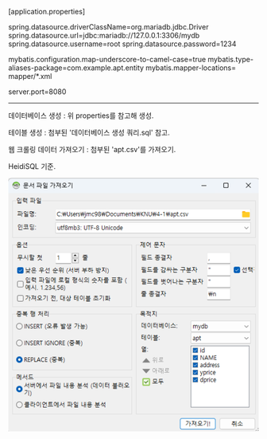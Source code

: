 [application.properties]

spring.datasource.driverClassName=org.mariadb.jdbc.Driver
spring.datasource.url=jdbc:mariadb://127.0.0.1:3306/mydb
spring.datasource.username=root
spring.datasource.password=1234

mybatis.configuration.map-underscore-to-camel-case=true
mybatis.type-aliases-package=com.example.apt.entity
mybatis.mapper-locations= mapper/*.xml

server.port=8080

*********************

데이터베이스 생성 : 위 properties를 참고해 생성.

테이블 생성 : 첨부된 '데이터베이스 생성 쿼리.sql' 참고.

웹 크롤링 데이터 가져오기 : 첨부된 'apt.csv'를 가져오기.

HeidiSQL 기준.

<img src="https://github.com/joominchul/dabom_site/blob/master/HeidiSQL%20%EA%B8%B0%EC%A4%80%20csv%20%EA%B0%80%EC%A0%B8%EC%98%A4%EA%B8%B0%20%EB%B0%A9%EB%B2%95.png?raw=true"></img>
